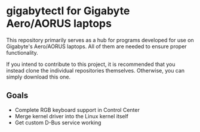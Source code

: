 # gigabytectl for Gigabyte Aero/AORUS laptops

This repository primarily serves as a hub for programs developed for use on Gigabyte's Aero/AORUS laptops. All of them are needed to ensure proper functionality.

If you intend to contribute to this project, it is recommended that you instead clone the individual repositories themselves. Otherwise, you can simply download this one.

## Goals
* Complete RGB keyboard support in Control Center
* Merge kernel driver into the Linux kernel itself
* Get custom D-Bus service working

